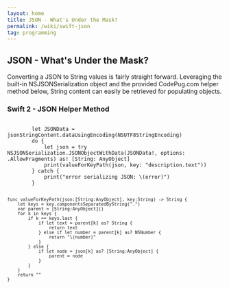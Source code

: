 ```yaml
---
layout: home
title: JSON - What's Under the Mask?
permalink: /wiki/swift-json
tag: programming
---
```


## JSON - What's Under the Mask?

Converting a JSON to String values is fairly straight forward.  Leveraging the built-in NSJSONSerialization object and the provided CodePug.com helper method below, String content can easily be retrieved for populating objects.

### Swift 2 - JSON Helper Method
<code>
        let JSONData = jsonStringContent.dataUsingEncoding(NSUTF8StringEncoding)
        do {
            let json = try NSJSONSerialization.JSONObjectWithData(JSONData!, options: .AllowFragments) as! [String: AnyObject]
            print(valueForKeyPath(json, key: "description.text"))
        } catch {
            print("error serializing JSON: \(error)")
        }

    func valueForKeyPath(json:[String:AnyObject], key:String) -> String {
        let keys = key.componentsSeparatedByString(".")
        var parent = [String:AnyObject]()
        for k in keys {
            if k == keys.last {
                if let text = parent[k] as? String {
                    return text
                } else if let number = parent[k] as? NSNumber {
                    return "\(number)"
                }
            } else {
                if let node = json[k] as? [String:AnyObject] {
                    parent = node
                }
            }
        }
        return ""
    }
</code>